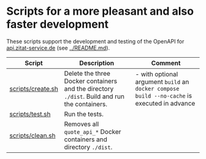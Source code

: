 # Scripts for a more pleasant and also faster development

These scripts support the development and testing of the OpenAPI for [api.zitat-service.de](https://api.zitat-service.de) (see [../README.md](../README.md)).

| Script                         | Description                                                                                  | Comment                                                                                      |
| ------------------------------ | -------------------------------------------------------------------------------------------- | -------------------------------------------------------------------------------------------- |
| [scripts/create.sh](create.sh) | Delete the three Docker containers and the directory `./dist`. Build and run the containers. | - with optional argument `build` an `docker compose build --no-cache` is executed in advance |
| [scripts/test.sh](test.sh)     | Run the tests.                                                                               |                                                                                              |
| [scripts/clean.sh](clean.sh)   | Removes all `quote_api_*` Docker containers and directory `./dist`.                          |
